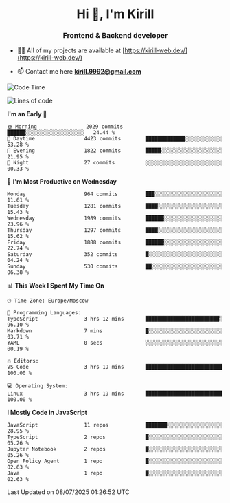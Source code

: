<h1 align="center">Hi 👋, I'm Kirill</h1>
<h3 align="center">Frontend & Backend developer</h3>

- 👨‍💻 All of my projects are available at [https://kirill-web.dev/](https://kirill-web.dev/)

- 📫 Contact me here **kirill.9992@gmail.com**











<!--START_SECTION:waka-->
![Code Time](http://img.shields.io/badge/Code%20Time-2%2C270%20hrs%2012%20mins-blue)

![Lines of code](https://img.shields.io/badge/From%20Hello%20World%20I%27ve%20Written-5.1%20million%20lines%20of%20code-blue)

**I'm an Early 🐤** 

```text
🌞 Morning                2029 commits        ██████░░░░░░░░░░░░░░░░░░░   24.44 % 
🌆 Daytime                4423 commits        █████████████░░░░░░░░░░░░   53.28 % 
🌃 Evening                1822 commits        █████░░░░░░░░░░░░░░░░░░░░   21.95 % 
🌙 Night                  27 commits          ░░░░░░░░░░░░░░░░░░░░░░░░░   00.33 % 
```
📅 **I'm Most Productive on Wednesday** 

```text
Monday                   964 commits         ███░░░░░░░░░░░░░░░░░░░░░░   11.61 % 
Tuesday                  1281 commits        ████░░░░░░░░░░░░░░░░░░░░░   15.43 % 
Wednesday                1989 commits        ██████░░░░░░░░░░░░░░░░░░░   23.96 % 
Thursday                 1297 commits        ████░░░░░░░░░░░░░░░░░░░░░   15.62 % 
Friday                   1888 commits        ██████░░░░░░░░░░░░░░░░░░░   22.74 % 
Saturday                 352 commits         █░░░░░░░░░░░░░░░░░░░░░░░░   04.24 % 
Sunday                   530 commits         ██░░░░░░░░░░░░░░░░░░░░░░░   06.38 % 
```


📊 **This Week I Spent My Time On** 

```text
🕑︎ Time Zone: Europe/Moscow

💬 Programming Languages: 
TypeScript               3 hrs 12 mins       ████████████████████████░   96.10 % 
Markdown                 7 mins              █░░░░░░░░░░░░░░░░░░░░░░░░   03.71 % 
YAML                     0 secs              ░░░░░░░░░░░░░░░░░░░░░░░░░   00.19 % 

🔥 Editors: 
VS Code                  3 hrs 19 mins       █████████████████████████   100.00 % 

💻 Operating System: 
Linux                    3 hrs 19 mins       █████████████████████████   100.00 % 
```

**I Mostly Code in JavaScript** 

```text
JavaScript               11 repos            ███████░░░░░░░░░░░░░░░░░░   28.95 % 
TypeScript               2 repos             █░░░░░░░░░░░░░░░░░░░░░░░░   05.26 % 
Jupyter Notebook         2 repos             █░░░░░░░░░░░░░░░░░░░░░░░░   05.26 % 
Open Policy Agent        1 repo              █░░░░░░░░░░░░░░░░░░░░░░░░   02.63 % 
Java                     1 repo              █░░░░░░░░░░░░░░░░░░░░░░░░   02.63 % 
```




 Last Updated on 08/07/2025 01:26:52 UTC
<!--END_SECTION:waka-->
